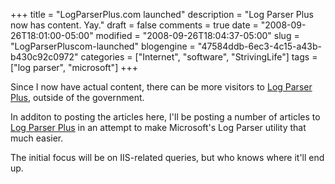 +++
title = "LogParserPlus.com launched"
description = "Log Parser Plus now has content. Yay."
draft = false
comments = true
date = "2008-09-26T18:01:00-05:00"
modified = "2008-09-26T18:04:37-05:00"
slug = "LogParserPluscom-launched"
blogengine = "47584ddb-6ec3-4c15-a43b-b430c92c0972"
categories = ["Internet", "software", "StrivingLife"]
tags = ["log parser", "microsoft"]
+++

<p>
Since I now have actual content, there can be more visitors to <a href="http://logparserplus.com/" target="_blank">Log Parser Plus</a>, outside of the government.
</p>
<p>
In additon to posting the articles here, I&#39;ll be posting a number of articles to <a href="http://logparserplus.com/" target="_blank">Log Parser Plus</a> in an attempt to make Microsoft&#39;s Log Parser utility that much easier.
</p>
<p>
The initial focus will be on IIS-related queries, but who knows where it&#39;ll end up.
</p>

